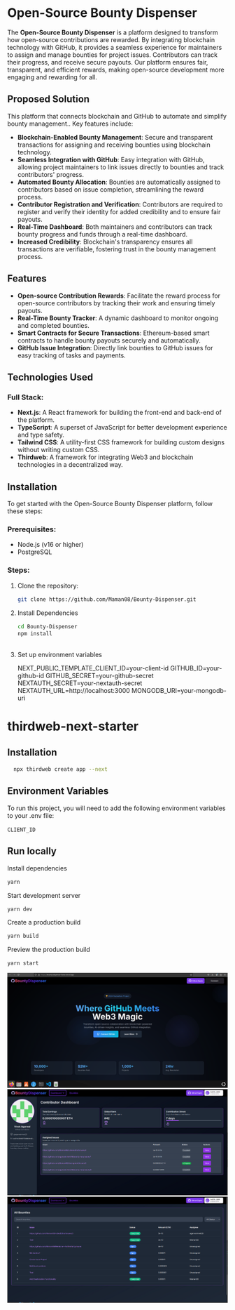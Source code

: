 
# Open-Source Bounty Dispenser

The **Open-Source Bounty Dispenser** is a platform designed to transform how open-source contributions are rewarded. By integrating blockchain technology with GitHub, it provides a seamless experience for maintainers to assign and manage bounties for project issues. Contributors can track their progress, and receive secure payouts. Our platform ensures fair, transparent, and efficient rewards, making open-source development more engaging and rewarding for all.

## Proposed Solution

This platform that connects blockchain and GitHub to automate and simplify bounty management.. Key features include:

- **Blockchain-Enabled Bounty Management**: Secure and transparent transactions for assigning and receiving bounties using blockchain technology.
- **Seamless Integration with GitHub**: Easy integration with GitHub, allowing project maintainers to link issues directly to bounties and track contributors' progress.
- **Automated Bounty Allocation**: Bounties are automatically assigned to contributors based on issue completion, streamlining the reward process.
- **Contributor Registration and Verification**: Contributors are required to register and verify their identity for added credibility and to ensure fair payouts.
- **Real-Time Dashboard**: Both maintainers and contributors can track bounty progress and funds through a real-time dashboard.
- **Increased Credibility**: Blockchain's transparency ensures all transactions are verifiable, fostering trust in the bounty management process.

## Features

- **Open-source Contribution Rewards**: Facilitate the reward process for open-source contributors by tracking their work and ensuring timely payouts.
- **Real-Time Bounty Tracker**: A dynamic dashboard to monitor ongoing and completed bounties.
- **Smart Contracts for Secure Transactions**: Ethereum-based smart contracts to handle bounty payouts securely and automatically.
- **GitHub Issue Integration**: Directly link bounties to GitHub issues for easy tracking of tasks and payments.

## Technologies Used

### Full Stack:
- **Next.js**: A React framework for building the front-end and back-end of the platform.
- **TypeScript**: A superset of JavaScript for better development experience and type safety.
- **Tailwind CSS**: A utility-first CSS framework for building custom designs without writing custom CSS.
- **Thirdweb**: A framework for integrating Web3 and blockchain technologies in a decentralized way.


## Installation

To get started with the Open-Source Bounty Dispenser platform, follow these steps:

### Prerequisites:
- Node.js (v16 or higher)
- PostgreSQL

### Steps:
1. Clone the repository:
   ```bash
   git clone https://github.com/Maman08/Bounty-Dispenser.git

2. Install Dependencies
   ```bash
   cd Bounty-Dispenser
   npm install



3. Set up environment variables    
   
    NEXT_PUBLIC_TEMPLATE_CLIENT_ID=your-client-id
    GITHUB_ID=your-github-id
    GITHUB_SECRET=your-github-secret
    NEXTAUTH_SECRET=your-nextauth-secret
    NEXTAUTH_URL=http://localhost:3000
    MONGODB_URI=your-mongodb-uri


# thirdweb-next-starter
## Installation

```bash
  npx thirdweb create app --next
```

## Environment Variables

To run this project, you will need to add the following environment variables to your .env file:

`CLIENT_ID`

## Run locally

Install dependencies

```bash
yarn
```

Start development server

```bash
yarn dev
```

Create a production build

```bash
yarn build
```

Preview the production build

```bash
yarn start
```

![alt text](image.png)
![alt text](image-2.png)
![alt text](image-3.png)
